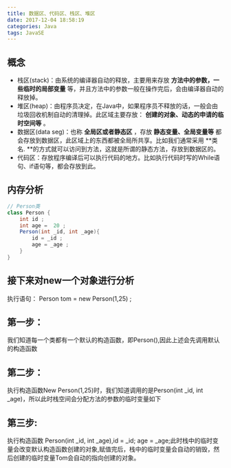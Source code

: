 ```yaml
---
title: 数据区、代码区、栈区、堆区
date: 2017-12-04 18:58:19
categories: Java
tags: JavaSE
---
```

## 概念
- 栈区(stack)：由系统的编译器自动的释放，主要用来存放 **方法中的参数，一些临时的局部变量** 等，并且方法中的参数一般在操作完后，会由编译器自动的释放掉。
- 堆区(heap)：由程序员决定，在Java中，如果程序员不释放的话，一般会由垃圾回收机制自动的清理掉。此区域主要存放： **创建的对象、动态的申请的临时空间等** 。
- 数据区(data seg)：也称 **全局区或者静态区** ，存放 **静态变量、全局变量等** 都会存放到数据区，此区域上的东西都被全局所共享。比如我们通常采用 **类名. **的方式就可以访问到方法，这就是所谓的静态方法，存放到数据区的。
- 代码区：存放程序编译后可以执行代码的地方。比如执行代码时写的While语句、if语句等，都会存放到此。
## 内存分析
```Java
// Person类
class Person {
    int id ;
    int age =  20 ;
    Person(int _id, int _age){
        id = _id ;
        age = _age ;
    }
}
```
## 接下来对new一个对象进行分析
执行语句： Person tom = new Person(1,25) ;
## 第一步：
我们知道每一个类都有一个默认的构造函数，即Person(),因此上述会先调用默认的构造函数
## 第二步：
执行构造函数New Person(1,25)时，我们知道调用的是Person(int _id, int _age)，所以此时栈空间会分配方法的参数的临时变量如下
## 第三步:
执行构造函数 Person(int _id, int _age),id = _id; age = _age;此时栈中的临时变量会改变默认构造函数创建的对象,赋值完后，栈中的临时变量会自动的销毁，然后创建的临时变量Tom会自动的指向创建的对象。
